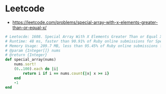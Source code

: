 # Leetcode

- https://leetcode.com/problems/special-array-with-x-elements-greater-than-or-equal-x/

```Ruby
# Leetocde: 1608. Special Array With X Elements Greater Than or Equal X.
# Runtime: 48 ms, faster than 90.91% of Ruby online submissions for Special Array With X Elements Greater Than or Equal X.
# Memory Usage: 209.7 MB, less than 95.45% of Ruby online submissions for Special Array With X Elements Greater Than or Equal X.
# @param {Integer[]} nums
# @return {Integer}
def special_array(nums)
    nums.sort!
    (0..100).each do |i|
        return i if i == nums.count{|x| x >= i}
    end
    -1
end
```